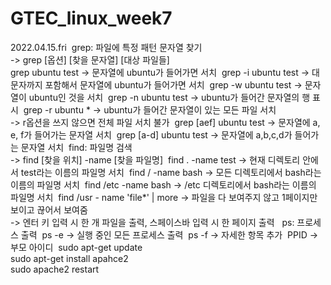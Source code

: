 # GTEC_linux_week7

2022.04.15.fri
​
grep: 파일에 특정 패턴 문자열 찾기   
-> grep [옵션] [찾을 문자열] [대상 파일들]   
​
grep ubuntu test -> 문자열에 ubuntu가 들어가면 서치
​
grep -i ubuntu test -> 대문자까지 포함해서 문자열에 ubuntu가 들어가면 서치
​
grep -w ubuntu test -> 문자열이 ubuntu인 것을 서치
​
grep -n ubuntu test -> ubuntu가 들어간 문자열의 행 표시
​
grep -r ubuntu * -> ubuntu가 들어간 문자열이 있는 모든 파일 서치   
-> r옵션을 쓰지 않으면 전체 파일 서치 불가
​
grep [aef] ubuntu test -> 문자열에 a, e, f가 들어가는 문자열 서치
​
grep [a-d] ubuntu test -> 문자열에 a,b,c,d가 들어가는 문자열 서치
​
find: 파일명 검색   
-> find [찾을 위치] -name [찾을 파일명]
​
find . -name test -> 현재 디렉토리 안에서 test라는 이름의 파일명 서치
​
find / -name bash -> 모든 디렉토리에서 bash라는 이름의 파일명 서치
​
find /etc -name bash -> /etc 디렉토리에서 bash라는 이름의 파일명 서치
​
find /usr - name 'file*' | more -> 파일을 다 보여주지 않고 1페이지만 보이고 끊어서 보여줌   
-> 엔터 키 입력 시 한 개 파일을 출력, 스페이스바 입력 시 한 페이지 출력
​
​
ps: 프로세스 출력
​
ps -e -> 실행 중인 모든 프로세스 출력
​
ps -f -> 자세한 항목 추가
​
PPID -> 부모 아이디
​
sudo apt-get update   
sudo apt-get install apahce2   
sudo apache2 restart​
